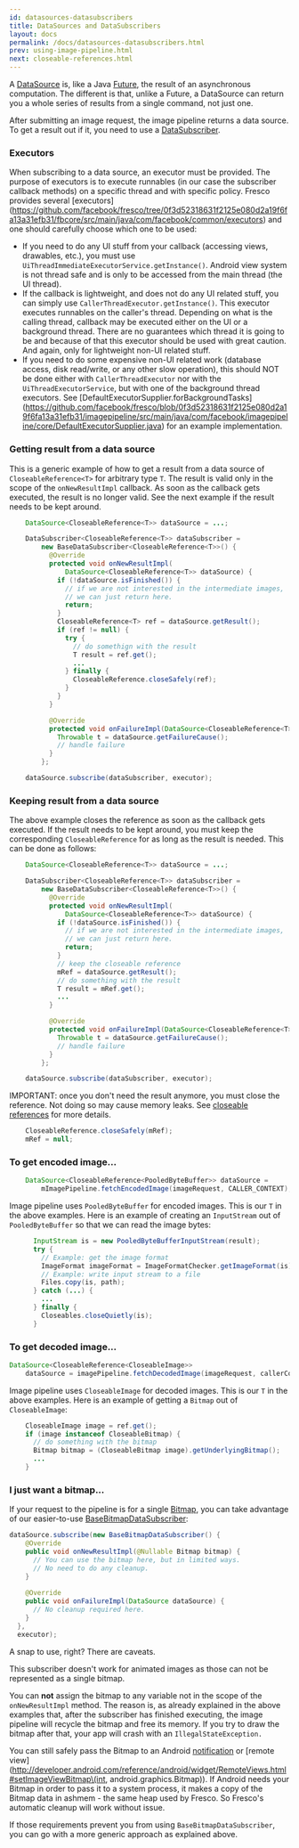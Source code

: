 ```yaml
---
id: datasources-datasubscribers
title: DataSources and DataSubscribers
layout: docs
permalink: /docs/datasources-datasubscribers.html
prev: using-image-pipeline.html
next: closeable-references.html
---
```


A [DataSource](../javadoc/reference/com/facebook/datasource/DataSource.html) is, like a Java [Future](http://developer.android.com/reference/java/util/concurrent/Future.html), the result of an asynchronous computation. The different is that, unlike a Future, a DataSource can return you a whole series of results from a single command, not just one.

After submitting an image request, the image pipeline returns a data source. To get a result out if it, you need to use a [DataSubscriber](../javadoc/reference/com/facebook/datasource/DataSubscriber.html).

### Executors

When subscribing to a data source, an executor must be provided. The purpose of executors is to execute runnables (in our case the subscriber callback methods) on a specific thread and with specific policy.
Fresco provides several [executors] (https://github.com/facebook/fresco/tree/0f3d52318631f2125e080d2a19f6fa13a31efb31/fbcore/src/main/java/com/facebook/common/executors) and one should carefully choose which one to be used:

* If you need to do any UI stuff from your callback (accessing views, drawables, etc.), you must use `UiThreadImmediateExecutorService.getInstance()`. Android view system is not thread safe and is only to be accessed from the main thread (the UI thread).
* If the callback is lightweight, and does not do any UI related stuff, you can simply use `CallerThreadExecutor.getInstance()`. This executor executes runnables on the caller's thread. Depending on what is the calling thread, callback may be executed either on the UI or a background thread. There are no guarantees which thread it is going to be and because of that this executor should be used with great caution. And again, only for lightweight non-UI related stuff. 
* If you need to do some expensive non-UI related work (database access, disk read/write, or any other slow operation), this should NOT be done either with `CallerThreadExecutor` nor with the `UiThreadExecutorService`, but with one of the background thread executors. See [DefaultExecutorSupplier.forBackgroundTasks] (https://github.com/facebook/fresco/blob/0f3d52318631f2125e080d2a19f6fa13a31efb31/imagepipeline/src/main/java/com/facebook/imagepipeline/core/DefaultExecutorSupplier.java) for an example implementation.

### Getting result from a data source

This is a generic example of how to get a result from a data source of `CloseableReference<T>` for arbitrary type `T`. The result is valid only in the scope of the `onNewResultImpl` callback. As soon as the callback gets executed, the result is no longer valid. See the next example if the result needs to be kept around.

```java
    DataSource<CloseableReference<T>> dataSource = ...;

    DataSubscriber<CloseableReference<T>> dataSubscriber =
        new BaseDataSubscriber<CloseableReference<T>>() {
          @Override
          protected void onNewResultImpl(
              DataSource<CloseableReference<T>> dataSource) {
            if (!dataSource.isFinished()) {
              // if we are not interested in the intermediate images,
              // we can just return here.
              return;
            }
            CloseableReference<T> ref = dataSource.getResult();
            if (ref != null) {
              try {
                // do somethign with the result
                T result = ref.get();
                ...
              } finally {
                CloseableReference.closeSafely(ref);
              }
            }
          }

          @Override
          protected void onFailureImpl(DataSource<CloseableReference<T>> dataSource) {
            Throwable t = dataSource.getFailureCause();
            // handle failure
          }
        };

    dataSource.subscribe(dataSubscriber, executor);
```

### Keeping result from a data source

The above example closes the reference as soon as the callback gets executed. If the result needs to be kept around, you must keep the corresponding `CloseableReference` for as long as the result is needed. This can be done as follows:

```java
    DataSource<CloseableReference<T>> dataSource = ...;

    DataSubscriber<CloseableReference<T>> dataSubscriber =
        new BaseDataSubscriber<CloseableReference<T>>() {
          @Override
          protected void onNewResultImpl(
              DataSource<CloseableReference<T>> dataSource) {
            if (!dataSource.isFinished()) {
              // if we are not interested in the intermediate images,
              // we can just return here.
              return;
            }
            // keep the closeable reference
            mRef = dataSource.getResult();
            // do something with the result
            T result = mRef.get();
            ...
          }

          @Override
          protected void onFailureImpl(DataSource<CloseableReference<T>> dataSource) {
            Throwable t = dataSource.getFailureCause();
            // handle failure
          }
        };

    dataSource.subscribe(dataSubscriber, executor);
```

IMPORTANT: once you don't need the result anymore, you must close the reference. Not doing so may cause memory leaks.
See [closeable references](closeable-references.html) for more details.

```java
    CloseableReference.closeSafely(mRef);
    mRef = null;
```

### To get encoded image...

```java
    DataSource<CloseableReference<PooledByteBuffer>> dataSource =
        mImagePipeline.fetchEncodedImage(imageRequest, CALLER_CONTEXT);
```

Image pipeline uses `PooledByteBuffer` for encoded images. This is our `T` in the above examples. Here is an example of creating an `InputStream` out of `PooledByteBuffer` so that we can read the image bytes:

```java
      InputStream is = new PooledByteBufferInputStream(result);
      try {
        // Example: get the image format
        ImageFormat imageFormat = ImageFormatChecker.getImageFormat(is);
        // Example: write input stream to a file
        Files.copy(is, path);
      } catch (...) {
        ...
      } finally {
        Closeables.closeQuietly(is);
      }
```

### To get decoded image...

```java
DataSource<CloseableReference<CloseableImage>> 
    dataSource = imagePipeline.fetchDecodedImage(imageRequest, callerContext);
```

Image pipeline uses `CloseableImage` for decoded images. This is our `T` in the above examples. Here is an example of getting a `Bitmap` out of `CloseableImage`:

```java
	CloseableImage image = ref.get();
	if (image instanceof CloseableBitmap) {
	  // do something with the bitmap
	  Bitmap bitmap = (CloseableBitmap image).getUnderlyingBitmap();
	  ...
	}
```


### I just want a bitmap...

If your request to the pipeline is for a single [Bitmap](http://developer.android.com/reference/android/graphics/Bitmap.html), you can take advantage of our easier-to-use [BaseBitmapDataSubscriber](../javadoc/reference/com/facebook/imagepipeline/datasource/BaseBitmapDataSubscriber):

```java
dataSource.subscribe(new BaseBitmapDataSubscriber() {
    @Override
    public void onNewResultImpl(@Nullable Bitmap bitmap) {
      // You can use the bitmap here, but in limited ways.
      // No need to do any cleanup.
    }
 
    @Override
    public void onFailureImpl(DataSource dataSource) {
      // No cleanup required here.
    }
  },
  executor);
```

A snap to use, right? There are caveats.

This subscriber doesn't work for animated images as those can not be represented as a single bitmap.

You can **not** assign the bitmap to any variable not in the scope of the `onNewResultImpl` method. The reason is, as already explained in the above examples that, after the subscriber has finished executing, the image pipeline will recycle the bitmap and free its memory. If you try to draw the bitmap after that, your app will crash with an `IllegalStateException.`

You can still safely pass the Bitmap to an Android [notification](https://developer.android.com/reference/android/support/v4/app/NotificationCompat.Builder.html#setLargeIcon\(android.graphics.Bitmap\)) or [remote view](http://developer.android.com/reference/android/widget/RemoteViews.html#setImageViewBitmap\(int, android.graphics.Bitmap\)). If Android needs your Bitmap in order to pass it to a system process, it makes a copy of the Bitmap data in ashmem - the same heap used by Fresco. So Fresco's automatic cleanup will work without issue.

If those requirements prevent you from using `BaseBitmapDataSubscriber`, you can go with a more generic approach as explained above.
